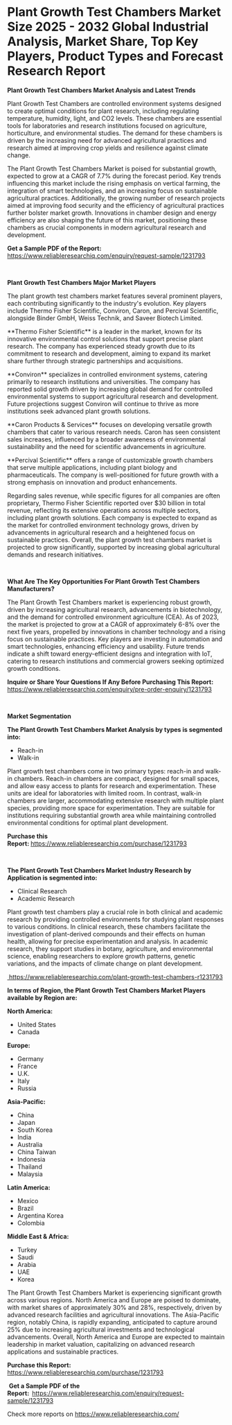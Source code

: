 <p><h1>Plant Growth Test Chambers Market Size 2025 - 2032 Global Industrial Analysis, Market Share, Top Key Players, Product Types and Forecast Research Report</h1></p><p><strong>Plant Growth Test Chambers Market Analysis and Latest Trends</strong></p>
<p><p>Plant Growth Test Chambers are controlled environment systems designed to create optimal conditions for plant research, including regulating temperature, humidity, light, and CO2 levels. These chambers are essential tools for laboratories and research institutions focused on agriculture, horticulture, and environmental studies. The demand for these chambers is driven by the increasing need for advanced agricultural practices and research aimed at improving crop yields and resilience against climate change.</p><p>The Plant Growth Test Chambers Market is poised for substantial growth, expected to grow at a CAGR of 7.7% during the forecast period. Key trends influencing this market include the rising emphasis on vertical farming, the integration of smart technologies, and an increasing focus on sustainable agricultural practices. Additionally, the growing number of research projects aimed at improving food security and the efficiency of agricultural practices further bolster market growth. Innovations in chamber design and energy efficiency are also shaping the future of this market, positioning these chambers as crucial components in modern agricultural research and development.</p></p>
<p><strong>Get a Sample PDF of the Report:&nbsp;</strong> <a href="https://www.reliableresearchiq.com/enquiry/request-sample/1231793?utm_campaign=3148&utm_medium=2&utm_source=Github&utm_content=ia&utm_term=11042025&utm_id=plant-growth-test-chambers">https://www.reliableresearchiq.com/enquiry/request-sample/1231793</a></p>
<p>&nbsp;</p>
<p><strong>Plant Growth Test Chambers Major Market Players</strong></p>
<p><p>The plant growth test chambers market features several prominent players, each contributing significantly to the industry's evolution. Key players include Thermo Fisher Scientific, Conviron, Caron, and Percival Scientific, alongside Binder GmbH, Weiss Technik, and Saveer Biotech Limited. </p><p>**Thermo Fisher Scientific** is a leader in the market, known for its innovative environmental control solutions that support precise plant research. The company has experienced steady growth due to its commitment to research and development, aiming to expand its market share further through strategic partnerships and acquisitions.</p><p>**Conviron** specializes in controlled environment systems, catering primarily to research institutions and universities. The company has reported solid growth driven by increasing global demand for controlled environmental systems to support agricultural research and development. Future projections suggest Conviron will continue to thrive as more institutions seek advanced plant growth solutions.</p><p>**Caron Products & Services** focuses on developing versatile growth chambers that cater to various research needs. Caron has seen consistent sales increases, influenced by a broader awareness of environmental sustainability and the need for scientific advancements in agriculture.</p><p>**Percival Scientific** offers a range of customizable growth chambers that serve multiple applications, including plant biology and pharmaceuticals. The company is well-positioned for future growth with a strong emphasis on innovation and product enhancements. </p><p>Regarding sales revenue, while specific figures for all companies are often proprietary, Thermo Fisher Scientific reported over $30 billion in total revenue, reflecting its extensive operations across multiple sectors, including plant growth solutions. Each company is expected to expand as the market for controlled environment technology grows, driven by advancements in agricultural research and a heightened focus on sustainable practices. Overall, the plant growth test chambers market is projected to grow significantly, supported by increasing global agricultural demands and research initiatives.</p></p>
<p>&nbsp;</p>
<p><strong>What Are The Key Opportunities For Plant Growth Test Chambers Manufacturers?</strong></p>
<p><p>The Plant Growth Test Chambers market is experiencing robust growth, driven by increasing agricultural research, advancements in biotechnology, and the demand for controlled environment agriculture (CEA). As of 2023, the market is projected to grow at a CAGR of approximately 6-8% over the next five years, propelled by innovations in chamber technology and a rising focus on sustainable practices. Key players are investing in automation and smart technologies, enhancing efficiency and usability. Future trends indicate a shift toward energy-efficient designs and integration with IoT, catering to research institutions and commercial growers seeking optimized growth conditions.</p></p>
<p><strong>Inquire or Share Your Questions If Any Before Purchasing This Report:</strong> <a href="https://www.reliableresearchiq.com/enquiry/pre-order-enquiry/1231793?utm_campaign=3148&utm_medium=2&utm_source=Github&utm_content=ia&utm_term=11042025&utm_id=plant-growth-test-chambers">https://www.reliableresearchiq.com/enquiry/pre-order-enquiry/1231793</a></p>
<p>&nbsp;</p>
<p><strong>Market Segmentation</strong></p>
<p><strong>The Plant Growth Test Chambers Market Analysis by types is segmented into:</strong></p>
<p><ul><li>Reach-in</li><li>Walk-in</li></ul></p>
<p><p>Plant growth test chambers come in two primary types: reach-in and walk-in chambers. Reach-in chambers are compact, designed for small spaces, and allow easy access to plants for research and experimentation. These units are ideal for laboratories with limited room. In contrast, walk-in chambers are larger, accommodating extensive research with multiple plant species, providing more space for experimentation. They are suitable for institutions requiring substantial growth area while maintaining controlled environmental conditions for optimal plant development.</p></p>
<p><strong>Purchase this Report:&nbsp;</strong><a href="https://www.reliableresearchiq.com/purchase/1231793?utm_campaign=3148&utm_medium=2&utm_source=Github&utm_content=ia&utm_term=11042025&utm_id=plant-growth-test-chambers">https://www.reliableresearchiq.com/purchase/1231793</a></p>
<p>&nbsp;</p>
<p><strong>The Plant Growth Test Chambers Market Industry Research by Application is segmented into:</strong></p>
<p><ul><li>Clinical Research</li><li>Academic Research</li></ul></p>
<p><p>Plant growth test chambers play a crucial role in both clinical and academic research by providing controlled environments for studying plant responses to various conditions. In clinical research, these chambers facilitate the investigation of plant-derived compounds and their effects on human health, allowing for precise experimentation and analysis. In academic research, they support studies in botany, agriculture, and environmental science, enabling researchers to explore growth patterns, genetic variations, and the impacts of climate change on plant development.</p></p>
<p><a href="https://www.reliableresearchiq.com/plant-growth-test-chambers-r1231793?utm_campaign=3148&utm_medium=2&utm_source=Github&utm_content=ia&utm_term=11042025&utm_id=plant-growth-test-chambers">&nbsp;https://www.reliableresearchiq.com/plant-growth-test-chambers-r1231793</a></p>
<p><strong>In terms of Region, the Plant Growth Test Chambers Market Players available by Region are:</strong></p>
<p>
    <p> <strong> North America: </strong>
        <ul>
            <li>United States</li>
            <li>Canada</li>
        </ul>
        </p> 
    <p> <strong> Europe: </strong>
        <ul>
            <li>Germany</li>
            <li>France</li>
            <li>U.K.</li>
            <li>Italy</li>
            <li>Russia</li>
        </ul>
        </p> 
    <p> <strong> Asia-Pacific: </strong>
        <ul>
            <li>China</li>
            <li>Japan</li>
            <li>South Korea</li>
            <li>India</li>
            <li>Australia</li>
            <li>China Taiwan</li>
            <li>Indonesia</li>
            <li>Thailand</li>
            <li>Malaysia</li>
        </ul>
        </p> 
    <p> <strong> Latin America: </strong>
        <ul>
            <li>Mexico</li>
            <li>Brazil</li>
            <li>Argentina Korea</li>
            <li>Colombia</li>
        </ul>
        </p> 
    <p> <strong> Middle East & Africa: </strong>
        <ul>
            <li>Turkey</li>
            <li>Saudi</li>
            <li>Arabia</li>
            <li>UAE</li>
            <li>Korea</li>
        </ul>
    </p>
    </p>
<p><p>The Plant Growth Test Chambers Market is experiencing significant growth across various regions. North America and Europe are poised to dominate, with market shares of approximately 30% and 28%, respectively, driven by advanced research facilities and agricultural innovations. The Asia-Pacific region, notably China, is rapidly expanding, anticipated to capture around 25% due to increasing agricultural investments and technological advancements. Overall, North America and Europe are expected to maintain leadership in market valuation, capitalizing on advanced research applications and sustainable practices.</p></p>
<p><strong>Purchase this Report: </strong><a href="https://www.reliableresearchiq.com/purchase/1231793?utm_campaign=3148&utm_medium=2&utm_source=Github&utm_content=ia&utm_term=11042025&utm_id=plant-growth-test-chambers">https://www.reliableresearchiq.com/purchase/1231793</a></p>
<p>&nbsp;<strong>Get a Sample PDF of the Report:&nbsp;&nbsp;</strong><a href="https://www.reliableresearchiq.com/enquiry/request-sample/1231793?utm_campaign=3148&utm_medium=2&utm_source=Github&utm_content=ia&utm_term=11042025&utm_id=plant-growth-test-chambers">https://www.reliableresearchiq.com/enquiry/request-sample/1231793</a></p>
<p><strong></strong></p>
<p>Check more reports on <a href="https://www.reliableresearchiq.com/?utm_campaign=3148&utm_medium=2&utm_source=Github&utm_content=ia&utm_term=11042025&utm_id=plant-growth-test-chambers">https://www.reliableresearchiq.com/</a></p>